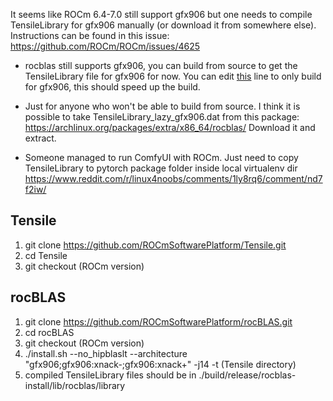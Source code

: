 It seems like ROCm 6.4-7.0 still support gfx906 but one needs to compile TensileLibrary for gfx906 manually (or download it from somewhere else).
Instructions can be found in this issue: https://github.com/ROCm/ROCm/issues/4625

- rocblas still supports gfx906, you can build from source to get the TensileLibrary file for gfx906 for now. You can edit [this](https://github.com/ROCm/rocBLAS/blob/80e5394d6a68901ce48b03da47b33b1e69d58be7/CMakeLists.txt#L115C12-L115C13) line to only build for gfx906, this should speed up the build.

- Just for anyone who won't be able to build from source. I think it is possible to take TensileLibrary_lazy_gfx906.dat from this package: https://archlinux.org/packages/extra/x86_64/rocblas/
  Download it and extract.

- Someone managed to run ComfyUI with ROCm. Just need to copy TensileLibrary to pytorch package folder inside local virtualenv dir https://www.reddit.com/r/linux4noobs/comments/1ly8rq6/comment/nd7f2iw/

## Tensile
1. git clone https://github.com/ROCmSoftwarePlatform/Tensile.git
2. cd Tensile
3. git checkout (ROCm version)

## rocBLAS
1. git clone https://github.com/ROCmSoftwarePlatform/rocBLAS.git
2. cd rocBLAS
3. git checkout (ROCm version)
4. ./install.sh --no_hipblaslt --architecture "gfx906;gfx906:xnack-;gfx906:xnack+" -j14 -t (Tensile directory)
5. compiled TensileLibrary files should be in ./build/release/rocblas-install/lib/rocblas/library
